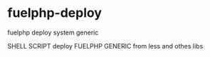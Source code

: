 fuelphp-deploy
==============

fuelphp deploy system generic

SHELL SCRIPT deploy FUELPHP GENERIC from less and othes libs
